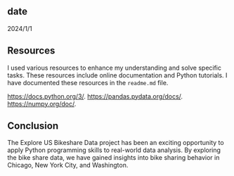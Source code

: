 ## date
2024/1/1


## Resources
I used various resources to enhance my understanding and solve specific tasks. These resources
include online documentation and Python tutorials. I have documented these resources in the `readme.md` file.

https://docs.python.org/3/.
https://pandas.pydata.org/docs/.
https://numpy.org/doc/.


## Conclusion
The Explore US Bikeshare Data project has been an exciting opportunity to apply Python programming skills to real-world data analysis.
By exploring the bike share data, we have gained insights into bike sharing behavior in Chicago, New York City, and Washington.
